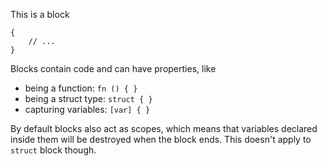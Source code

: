 This is a block

	{
		// ...
	}

Blocks contain code and can have properties, like
- being a function: `fn () { }`
- being a struct type: `struct { }`
- capturing variables: `[var] { }`

By default blocks also act as scopes, which means that variables declared inside them will be destroyed when the block ends. This doesn't apply to `struct` block though.

